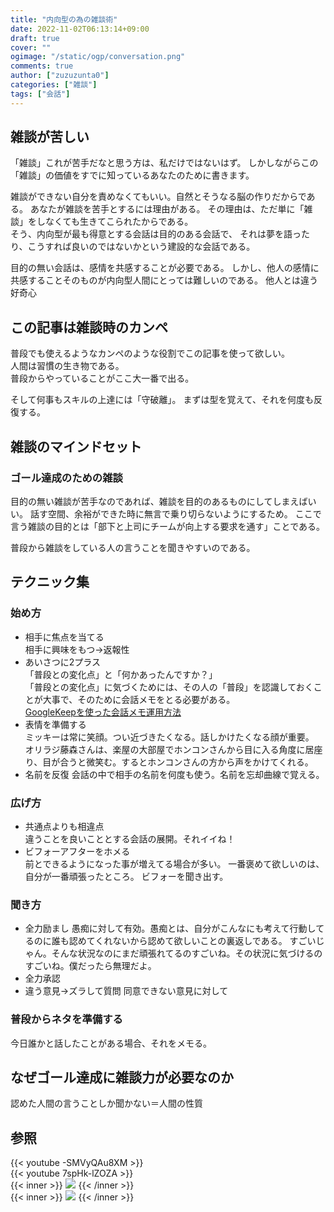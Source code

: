 ```yaml
---
title: "内向型の為の雑談術"
date: 2022-11-02T06:13:14+09:00
draft: true
cover: ""
ogimage: "/static/ogp/conversation.png"
comments: true
author: ["zuzuzunta0"]
categories: ["雑談"]
tags: ["会話"]
---
```


<!----------------------- ↓記事設計↓ ----------------------->


  <!-- 伝えたいこと -->
<!-- 雑談の型 -->
  <!-- ①掛け合わせ3つの狙うキーワード -->
  <!-- 雑談 内向型 組織  -->
  <!-- ②読者像 -->
  <!-- 内向型の男性 雑談が苦手 でも人の上にたつ立場になって雑談の必要性をヒシヒシと感じている -->
  <!-- ③読者の悩み -->

  <!-- ④悩みが解決する条件 -->

  <!-- ⑤悩みの解決策 -->

  <!-- ⑥記事を読むメリット -->

  <!-- ⑦記事の信頼性 -->


<!----------------------- ↑記事設計↑ ----------------------->


<!----------------------- ↓記事内容↓ ----------------------->

  <!---- ↓リード文↓ ---->
   <!-- この記事を読む人の悩みに共感する -->
  ## 雑談が苦しい
  「雑談」これが苦手だなと思う方は、私だけではないはず。
  しかしながらこの「雑談」の価値をすでに知っているあなたのために書きます。  

  雑談ができない自分を責めなくてもいい。自然とそうなる脳の作りだからである。
  あなたが雑談を苦手とするには理由がある。
  その理由は、ただ単に「雑談」をしなくても生きてこられたからである。  
  そう、内向型が最も得意とする会話は目的のある会話で、
  それは夢を語ったり、こうすれば良いのではないかという建設的な会話である。  
  
  目的の無い会話は、感情を共感することが必要である。
  しかし、他人の感情に共感することそのものが内向型人間にとっては難しいのである。
  他人とは違う好奇心
   <!-- この記事を読むことで何を得られるか、どんな価値が生まれるか -->
## この記事は雑談時のカンペ
普段でも使えるようなカンペのような役割でこの記事を使って欲しい。  
人間は習慣の生き物である。  
普段からやっていることがここ大一番で出る。  

そして何事もスキルの上達には「守破離」。
まずは型を覚えて、それを何度も反復する。
   <!-- この記事の根拠または信頼性 -->
  <!---- ↑リード文↑ ---->


  <!---- ↓本文↓ ---->
   <!-- 解決策 -->
## 雑談のマインドセット
  ### ゴール達成のための雑談
  目的の無い雑談が苦手なのであれば、雑談を目的のあるものにしてしまえばいい。
  話す空間、余裕ができた時に無言で乗り切らないようにするため。
  ここで言う雑談の目的とは「部下と上司にチームが向上する要求を通す」ことである。

  普段から雑談をしている人の言うことを聞きやすいのである。


   <!-- 具体例 -->
## テクニック集
### 始め方
- 相手に焦点を当てる  
相手に興味をもつ→返報性
- あいさつに2プラス  
「普段との変化点」と「何かあったんですか？」  
「普段との変化点」に気づくためには、その人の「普段」を認識しておくことが大事で、そのために会話メモをとる必要がある。  
[GoogleKeepを使った会話メモ運用方法](https://zunta.blog/)
- 表情を準備する  
ミッキーは常に笑顔。つい近づきたくなる。話しかけたくなる顔が重要。  
オリラジ藤森さんは、楽屋の大部屋でホンコンさんから目に入る角度に居座り、目が合うと微笑む。するとホンコンさんの方から声をかけてくれる。  
- 名前を反復 
会話の中で相手の名前を何度も使う。名前を忘却曲線で覚える。
### 広げ方  
- 共通点よりも相違点  
違うことを良いこととする会話の展開。それイイね！  
- ビフォーアフターをホメる  
前とできるようになった事が増えてる場合が多い。
一番褒めて欲しいのは、自分が一番頑張ったところ。
ビフォーを聞き出す。
### 聞き方
- 全力励まし
愚痴に対して有効。愚痴とは、自分がこんなにも考えて行動してるのに誰も認めてくれないから認めて欲しいことの裏返しである。
すごいじゃん。そんな状況なのにまだ頑張れてるのすごいね。その状況に気づけるのすごいね。僕だったら無理だよ。
- 全力承認
- 違う意見→ズラして質問
同意できない意見に対して

### 普段からネタを準備する
今日誰かと話したことがある場合、それをメモる。
   <!-- 理由 -->
## なぜゴール達成に雑談力が必要なのか
認めた人間の言うことしか聞かない＝人間の性質

   <!-- 反論への理解 -->

   <!-- 再度、主張 -->
   
   
   ## 参照
   {{< youtube -SMVyQAu8XM >}}  
   {{< youtube 7spHk-lZOZA >}}  
   {{< inner >}}
   <a href="https://www.amazon.co.jp/%E8%B6%85%E9%9B%91%E8%AB%87%E5%8A%9B-%E4%BA%BA%E3%81%A5%E3%81%8D%E3%81%82%E3%81%84%E3%81%8C%E3%83%A9%E3%82%AF%E3%81%AB%E3%81%AA%E3%82%8B-%E8%AA%B0%E3%81%A8%E3%81%A7%E3%82%82%E4%BF%A1%E9%A0%BC%E9%96%A2%E4%BF%82%E3%81%8C%E7%AF%89%E3%81%91%E3%82%8B-%E4%BA%94%E7%99%BE%E7%94%B0%E9%81%94%E6%88%90-ebook/dp/B0831D258M?&linkCode=li3&tag=koheishimizu-22&linkId=9505c0365127558e595a37f55208f7fc&language=ja_JP&ref_=as_li_ss_il" target="_blank"><img border="0" src="//ws-fe.amazon-adsystem.com/widgets/q?_encoding=UTF8&ASIN=B0831D258M&Format=_SL250_&ID=AsinImage&MarketPlace=JP&ServiceVersion=20070822&WS=1&tag=koheishimizu-22&language=ja_JP" ></a><img src="https://ir-jp.amazon-adsystem.com/e/ir?t=koheishimizu-22&language=ja_JP&l=li3&o=9&a=B0831D258M" width="1" height="1" border="0" alt="" style="border:none !important; margin:0px !important;" />
   {{< /inner >}}  
   {{< inner >}}
   <a href="https://www.amazon.co.jp/%E5%86%85%E5%90%91%E5%9E%8B%E3%81%AE%E7%94%9F%E3%81%8D%E6%96%B9%E6%88%A6%E7%95%A5%E2%80%95%E3%80%8C%E7%A4%BE%E4%BC%9A%E3%81%8B%E3%82%89%E5%87%BA%E3%81%A6%E3%80%81%E5%A2%83%E5%9C%B0%E3%82%92%E9%96%8B%E6%8B%93%E3%81%99%E3%82%8B%E3%80%8D%E3%81%A8%E3%81%84%E3%81%86%E7%94%9F%E3%81%8D%E6%96%B9%E6%8F%90%E6%A1%88-%E4%B8%AD%E6%9D%91%E3%81%82%E3%82%84%E3%81%88%E3%82%82%E3%82%93-ebook/dp/B07777MYZX?&linkCode=li3&tag=koheishimizu-22&linkId=1948abf3c65cabdbbfeaa357c7eae9c8&language=ja_JP&ref_=as_li_ss_il" target="_blank"><img border="0" src="//ws-fe.amazon-adsystem.com/widgets/q?_encoding=UTF8&ASIN=B07777MYZX&Format=_SL250_&ID=AsinImage&MarketPlace=JP&ServiceVersion=20070822&WS=1&tag=koheishimizu-22&language=ja_JP" ></a><img src="https://ir-jp.amazon-adsystem.com/e/ir?t=koheishimizu-22&language=ja_JP&l=li3&o=9&a=B07777MYZX" width="1" height="1" border="0" alt="" style="border:none !important; margin:0px !important;" />
   {{< /inner >}}
  <!---- ↑本文↑ ---->

<!----------------------- ↑記事内容↑ ----------------------->